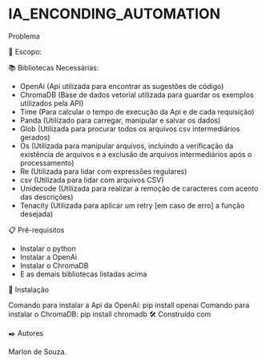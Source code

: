 # IA_ENCONDING_AUTOMATION

Problema

🚀 Escopo:


📚 Bibliotecas Necessárias:

- OpenAi (Api utilizada para encontrar as sugestões de código)
- ChromaDB (Base de dados vetorial utilizada para guardar os exemplos utilizados pela API)
- Time (Para calcular o tempo de execução da Api e de cada requisição)
- Panda (Utilizado para carregar, manipular e salvar os dados)
- Glob (Utilizada para procurar todos os arquivos csv intermediários gerados)
- Os (Utilizada para manipular arquivos, incluindo a verificação da existência de arquivos e a exclusão de arquivos intermediários após o processamento)
- Re (Utilizada para lidar com expressões regulares)
- csv (Utilizada para lidar com arquivos CSV)
- Unidecode (Utilizada para realizar a remoção de caracteres com acento das descrições)
- Tenacity (Utilizada para aplicar um retry [em caso de erro] a função desejada)

📋 Pré-requisitos

- Instalar o python
- Instalar a OpenAi
- Instalar o ChromaDB
- E as demais bibliotecas listadas acima

🔧 Instalação

Comando para instalar a Api da OpenAi: pip install openai
Comando para instalar o ChromaDB: pip install chromadb
🛠️ Construído com


✒️ Autores

Marlon de Souza.
